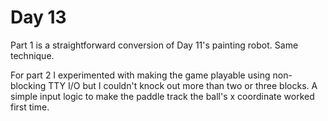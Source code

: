 # Day 13

Part 1 is a straightforward conversion of Day 11's painting robot. Same technique.

For part 2 I experimented with making the game playable using non-blocking TTY I/O but I couldn't knock out more than two or three blocks. A simple input logic to make the paddle track the ball's x coordinate worked first time.
